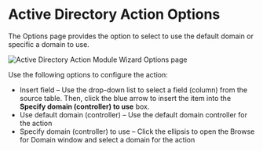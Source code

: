 # Active Directory Action Options

The Options page provides the option to select to use the default domain or specific a domain to use.

![Active Directory Action Module Wizard Options page](/img/product_docs/accessanalyzer/accessanalyzer/enterpriseauditor/install/application/options.png)

Use the following options to configure the action:

- Insert field – Use the drop-down list to select a field (column) from the source table. Then, click the blue arrow to insert the item into the __Specify domain (controller) to use__ box.
- Use default domain (controller) – Use the default domain controller for the action
- Specify domain (controller) to use – Click the ellipsis to open the Browse for Domain window and select a domain for the action
